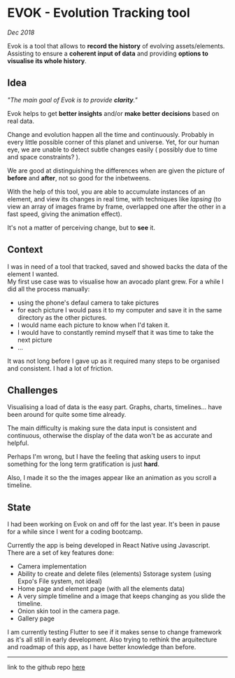 # __EVOK__ - Evolution Tracking tool

_Dec 2018_

Evok is a tool that allows to **record the history** of evolving assets/elements. Assisting to ensure a **coherent input of data** and providing **options to visualise its whole history**.

## Idea 

_"The main goal of Evok is to provide __clarity__."_

Evok helps to get __better insights__ and/or __make better decisions__ based on real data.

Change and evolution happen all the time and continuously. Probably in every little possible corner of this planet and universe. Yet, for our human eye, we are unable to detect subtle changes easily ( possibly due to time and space constraints? ).

We are good at distinguishing the differences when are given the picture of __before__ and __after__, not so good for the inbetweens.

With the help of this tool, you are able to accumulate instances of an element, and view its changes in real time, with techniques like *lapsing* (to view an array of images frame by frame, overlapped one after the other in a fast speed, giving the animation effect).

It's not a matter of perceiving change, but to **see** it.

## Context

I was in need of a tool that tracked, saved and showed backs the data of the element I wanted.  
My first use case was to visualise how an avocado plant grew.
For a while I did all the process manually:

- using the phone's defaul camera to take pictures
- for each picture I would pass it to my computer and save it in the same directory as the other pictures.
- I would name each picture to know when I'd taken it.
- I would have to constantly remind myself that it was time to take the next picture
- ...

It was not long before I gave up as it required many steps to be organised and consistent. I had a lot of friction.

## Challenges

Visualising a load of data is the easy part. Graphs, charts, timelines... have been around for quite some time already.

The main difficulty is making sure the data input is consistent and continuous, otherwise the display of the data won't be as accurate and helpful.

Perhaps I'm wrong, but I have the feeling that asking users to input something for the long term gratification is just **hard**.

Also, I made it so the the images appear like an animation as you scroll a timeline.

## State

I had been working on Evok on and off for the last year.
It's been in pause for a while since I went for a coding bootcamp.

Currently the app is being developed in React Native using Javascript.
There are a set of key features done:

- Camera implementation
- Ability to create and delete files (elements)
  Sstorage system (using Expo's File system, not ideal)
- Home page and element page (with all the elements data)
- A very simple timeline and a image that keeps changing as you slide the timeline.
- Onion skin tool in the camera page.
- Gallery page

I am currently testing Flutter to see if it makes sense to change framework as it's all still in early development. Also trying to rethink the arquitecture and roadmap of this app, as I have better knowledge than before.

---

link to the github repo [here](https://github.com/lydialawli/Evok)